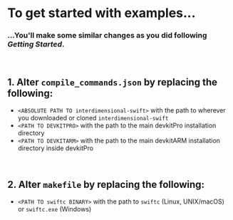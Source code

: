 # To get started with examples...
### ...You'll make some similar changes as you did following *Getting Started*.

&nbsp;

## 1. Alter `compile_commands.json` by replacing the following:
  - `<ABSOLUTE PATH TO interdimensional-swift>` with the path to wherever you downloaded or cloned `interdimensional-swift`
  - `<PATH TO DEVKITPRO>` with the path to the main devkitPro installation directory
  - `<PATH TO DEVKITARM>` with the path to the main devkitARM installation directory inside devkitPro

&nbsp;

## 2. Alter `makefile` by replacing the following:
  - `<PATH TO swiftc BINARY>` with the path to `swiftc` (Linux, UNIX/macOS) or `swiftc.exe` (Windows)
